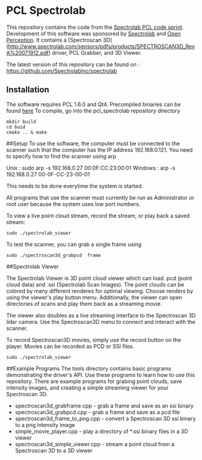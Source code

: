 PCL Spectrolab
===========================

This repository contains the code from the 
[Spectrolab PCL code sprint](http://www.pointclouds.org/blog/spectrolab/).
Development of this software was sponsored by [Spectrolab]( www.spectrolab.com/) and 
[Open Perception](www.openperception.org).  It contains a [Spectroscan 3D]
(http://www.spectrolab.com/sensors/pdfs/products/SPECTROSCAN3D_RevA%20071912.pdf) driver,
PCL Grabber, and 3D Viewer.

The latest version of this repository can be found on :
https://github.com/SpectrolabInc/spectrolab

## Installation

The software requires PCL 1.6.0 and Qt4.  Precompiled binaries can be found [here](http://pointclouds.org/downloads/)
To compile, go into the pcl_spectrolab repository directory

	mkdir build
	cd buid
	cmake .. & make

##Setup
To use the software, the computer must be connected to the scanner
such that the computer has the IP address 192.168.0.121.  You need
to specify how to find the scanner using arp

Unix  :
	sudo arp -s 192.168.0.27 00:0F:CC:23:00:01
Windows  : 
	arp -s 192.168.0.27  00-0F-CC-23-00-01

This needs to be done everytime the system is started.

All programs that use the scanner must currently be run as Administrator 
or root user because the system uses low port numbers.

To view a live point cloud stream, record the stream, or play back a saved stream:

	sudo ./spectrolab_viewer

To test the scanner, you can grab a single frame using 

	sudo ./spectroscan3d_grabpcd  frame


##Spectrolab Viewer 

The Spectrolab Viewer is 3D point cloud viewer which can load .pcd 
(point cloud data) and .ssi (Spectrolab Scan Images).  The point clouds 
can be colored by many different renderes for optimal viewing. Choose renders
by using the viewer's play button menu.  Additionally, 
the viewer can open directories of scans and play them back as a streaming
movie.

The viewer also doubles as a live streaming interface to the Spectroscan
3D lidar camera.  Use the Spectroscan3D menu to connect and interact with
the scanner. 

To record Spectroscan3D movies, simply use the record button on the player.
Movies can be recorded as PCD or SSI files.

	sudo ./spectrolab_viewer


##Example Programs 
The tools directory contains basic programs demonstrating the driver's 
API.  Use these programs to learn how to use this repository.
There are example programs for grabing point clouds, save intensity
images, and creating a simple streaming viewer for your Spectroscan 3D.

* spectroscan3d_grabframe.cpp -  grab a frame and save as an ssi binary
* spectroscan3d_grabpcd.cpp   -  grab a frame and save as a pcd file
* spectroscan3d_frame_to_png.cpp - convert a Spectroscan 3D ssi binary to a png intensity image
* simple_movie_player.cpp -  play a directory of *.ssi binary files in a 3D viewer
* spectroscan3d_simple_viewer.cpp - stream a point cloud from a Spectroscan 3D to a 3D viewer
 
 
